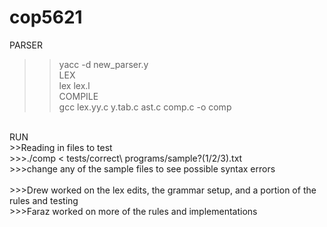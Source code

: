 # cop5621
PARSER <br/>
>>yacc -d new_parser.y <br/>
LEX <br/>
>>lex lex.l <br/>
COMPILE <br/>
>>gcc lex.yy.c y.tab.c ast.c comp.c -o comp <br/>
<br/>
RUN <br/>
>>Reading in files to test <br/>
>>>./comp < tests/correct\ programs/sample?(1/2/3).txt <br/>
>>>change any of the sample files to see possible syntax errors <br/>
<br/>   
>>>Drew worked on the lex edits, the grammar setup, and a portion of the rules and testing <br/>
>>>Faraz worked on more of the rules and implementations <br/>
